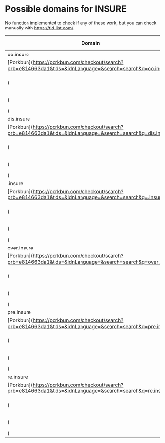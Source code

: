 # Possible domains for INSURE

No function implemented to check if any of these work, but you can check manually with https://tld-list.com/

| Domain | Porkbun | NameCheap | Google Domains |
|---|---|---|---|
| co.insure | [Porkbun](https://porkbun.com/checkout/search?prb=e814663da1&tlds=&idnLanguage=&search=search&q=co.insure) | [Namecheap](https://www.namecheap.com/domains/registration/results/?domain=co.insure) | [Google](https://domains.google.com/registrar/search?searchTerm=co.insure) |
| dis.insure | [Porkbun](https://porkbun.com/checkout/search?prb=e814663da1&tlds=&idnLanguage=&search=search&q=dis.insure) | [Namecheap](https://www.namecheap.com/domains/registration/results/?domain=dis.insure) | [Google](https://domains.google.com/registrar/search?searchTerm=dis.insure) |
| .insure | [Porkbun](https://porkbun.com/checkout/search?prb=e814663da1&tlds=&idnLanguage=&search=search&q=.insure) | [Namecheap](https://www.namecheap.com/domains/registration/results/?domain=.insure) | [Google](https://domains.google.com/registrar/search?searchTerm=.insure) |
| over.insure | [Porkbun](https://porkbun.com/checkout/search?prb=e814663da1&tlds=&idnLanguage=&search=search&q=over.insure) | [Namecheap](https://www.namecheap.com/domains/registration/results/?domain=over.insure) | [Google](https://domains.google.com/registrar/search?searchTerm=over.insure) |
| pre.insure | [Porkbun](https://porkbun.com/checkout/search?prb=e814663da1&tlds=&idnLanguage=&search=search&q=pre.insure) | [Namecheap](https://www.namecheap.com/domains/registration/results/?domain=pre.insure) | [Google](https://domains.google.com/registrar/search?searchTerm=pre.insure) |
| re.insure | [Porkbun](https://porkbun.com/checkout/search?prb=e814663da1&tlds=&idnLanguage=&search=search&q=re.insure) | [Namecheap](https://www.namecheap.com/domains/registration/results/?domain=re.insure) | [Google](https://domains.google.com/registrar/search?searchTerm=re.insure) |
